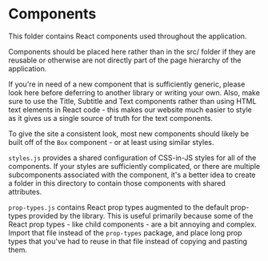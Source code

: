 # Components

This folder contains React components used throughout the application.

Components should be placed here rather than in the src/ folder if they are reusable or otherwise are not directly part of the page hierarchy of the application.

If you're in need of a new component that is sufficiently generic, please look here before deferring to another library or writing your own. Also, make sure to use the Title, Subtitle and Text components rather than using HTML text elements in React code - this makes our website much easier to style as it gives us a single source of truth for the text components.

To give the site a consistent look, most new components should likely be built off of the `Box` component - or at least using similar styles.

`styles.js` provides a shared configuration of CSS-in-JS styles for all of the components. If your styles are sufficiently complicated, or there are multiple subcomponents associated with the component, it's a better idea to create a folder in this directory to contain those components with shared attributes.

`prop-types.js` contains React prop types augmented to the default prop-types provided by the library. This is useful primarily because some of the React prop types - like child components - are a bit annoying and complex. Import that file instead of the `prop-types` package, and place long prop types that you've had to reuse in that file instead of copying and pasting them.
